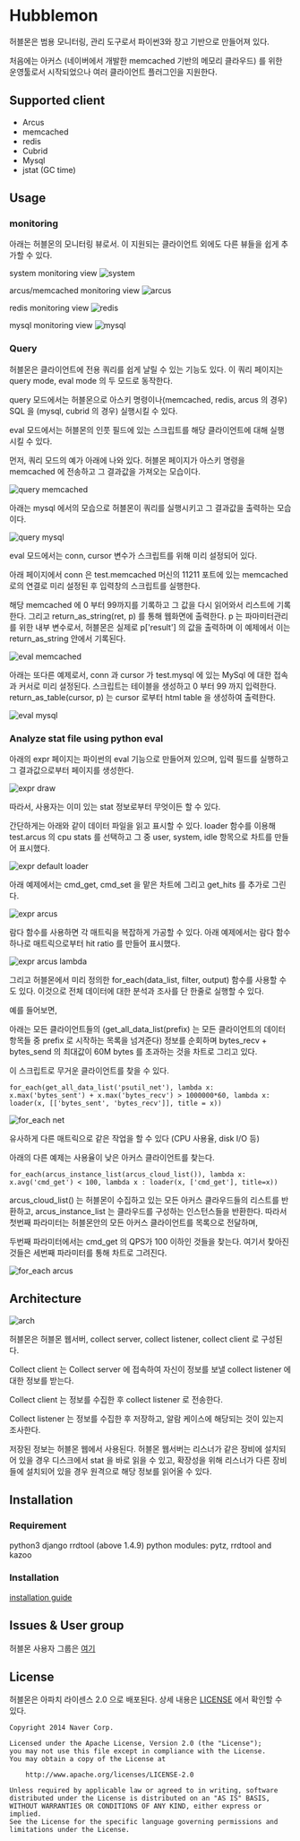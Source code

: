 # Hubblemon

허블몬은 범용 모니터링, 관리 도구로서 파이썬3와 장고 기반으로 만들어져 있다.

처음에는 아커스 (네이버에서 개발한 memcached 기반의 메모리 클라우드) 를 위한 운영툴로서 시작되었으나 여러 클라이언트 플러그인을 지원한다.

## Supported client

* Arcus
* memcached
* redis
* Cubrid
* Mysql
* jstat (GC time)


## Usage

### monitoring

아래는 허블몬의 모니터링 뷰로서.
이 지원되는 클라이언트 외에도 다른 뷰들을 쉽게 추가할 수 있다.

system monitoring view
![system](doc/img/rm_psutil.png)

arcus/memcached monitoring view
![arcus](doc/img/rm_arcus.png)

redis monitoring view
![redis](doc/img/rm_redis.png)

mysql monitoring view
![mysql](doc/img/rm_mysql.png)


### Query

허블몬은 클라이언트에 전용 쿼리를 쉽게 날릴 수 있는 기능도 있다.
이 쿼리 페이지는 query mode, eval mode 의 두 모드로 동작한다.

query 모드에서는 허블몬으로 아스키 명령이나(memcached, redis, arcus 의 경우) SQL 을 (mysql, cubrid 의 경우) 실행시킬 수 있다.

eval 모드에서는 허블몬의 인풋 필드에 있는 스크립트를 해당 클라이언트에 대해 실행시킬 수 있다.

먼저, 쿼리 모드의 예가 아래에 나와 있다. 허블몬 페이지가 아스키 명령을 memcached 에 전송하고 그 결과값을 가져오는 모습이다.

![query memcached](doc/img/rm_query_memcached.png)

아래는 mysql 에서의 모습으로 허블몬이 쿼리를 실행시키고 그 결과값을 출력하는 모습이다.

![query mysql](doc/img/rm_query_mysql.png)


eval 모드에서는 conn, cursor 변수가 스크립트를 위해 미리 설정되어 있다.

아래 페이지에서 conn 은 test.memcached 머신의 11211 포트에 있는 memcached 로의 연결로 미리 설정된 후 입력창의 스크립트를 실행한다.

해당 memcached 에 0 부터 99까지를 기록하고 그 값을 다시 읽어와서 리스트에 기록한다.
그리고 return_as_string(ret, p) 를 통해 웹화면에 출력한다.
p 는 파마미터관리를 위한 내부 변수로서, 허블몬은 실제로 p['result'] 의 값을 출력하며 이 예제에서 이는 return_as_string 안에서 기록된다.

![eval memcached](doc/img/rm_eval_memcached.png)

아래는 또다른 예제로서,
conn 과 cursor 가 test.mysql 에 있는 MySql 에 대한 접속과 커서로 미리 설정된다.
스크립트는 테이블을 생성하고 0 부터 99 까지 입력한다.
return_as_table(cursor, p) 는 cursor 로부터 html table 을 생성하여 출력한다.

![eval mysql](doc/img/rm_eval_mysql.png)





### Analyze stat file using python eval

아래의 expr 페이지는 파이썬의 eval 기능으로 만들어져 있으며, 입력 필드를 실행하고 그 결과값으로부터 페이지를 생성한다.

![expr draw](doc/img/rm_expr_draw.png)

따라서, 사용자는 이미 있는 stat 정보로부터 무엇이든 할 수 있다.

간단하게는 아래와 같이 데이터 파일을 읽고 표시할 수 있다. loader 함수를 이용해 test.arcus  의 cpu stats 를 선택하고 그 중 user, system, idle 항목으로 차트를 만들어 표시했다.

![expr default loader](doc/img/rm_expr_default_loader.png)

아래 예제에서는 cmd_get, cmd_set 을 맡은 차트에 그리고 get_hits 를 추가로 그린다.

![expr arcus](doc/img/rm_expr_arcus.png)

람다 함수를 사용하면 각 매트릭을 복잡하게 가공할 수 있다.
아래 예제에서는 람다 함수 하나로 매트릭으로부터 hit ratio 를 만들어 표시했다.

![expr arcus lambda](doc/img/rm_expr_arcus_lambda.png)


그리고 허블몬에서 미리 정의한 for_each(data_list, filter, output) 함수를 사용할 수도 있다.
이것으로 전체 데이터에 대한 분석과 조사를 단 한줄로 실행할 수 있다.

예를 들어보면,

아래는 모든 클라이언트들의 (get_all_data_list(prefix) 는 모든 클라이언트의 데이터 항목들 중 prefix 로 시작하는 목록을 넘겨준다) 정보를 순회하며 bytes_recv + bytes_send 의 최대값이 60M bytes 를 초과하는 것을 차트로 그리고 있다. 

이 스크립트로 무거운 클라이언트를 찾을 수 있다.

	for_each(get_all_data_list('psutil_net'), lambda x: x.max('bytes_sent') + x.max('bytes_recv') > 1000000*60, lambda x: loader(x, [['bytes_sent', 'bytes_recv']], title = x))

![for_each net](doc/img/rm_for_each_net.png)

유사하게 다른 매트릭으로 같은 작업을 할 수 있다 (CPU 사용율, disk I/O 등)

아래의 다른 예제는 사용율이 낮은 아커스 클라이언트를 찾는다.

	for_each(arcus_instance_list(arcus_cloud_list()), lambda x: x.avg('cmd_get') < 100, lambda x : loader(x, ['cmd_get'], title=x))

arcus_cloud_list() 는 허블몬이 수집하고 있는 모든 아커스 클라우드들의 리스트를 반환하고, arcus_instance_list 는 클라우드를 구성하는 인스턴스들을 반환한다. 따라서 첫번째 파라미터는 허블몬안의 모든 아커스 클라이언트를 목록으로 전달하며,

두번째 파라미터에서는 cmd_get 의 QPS가 100 이하인 것들을 찾는다. 여기서 찾아진 것들은 세번째 파라미터를 통해 차트로 그려진다.

![for_each arcus](doc/img/rm_for_each_arcus.png)



## Architecture

![arch](doc/img/rm_arch.png)

허블몬은 허블몬 웹서버, collect server, collect listener, collect client 로 구성된다.

Collect client 는 Collect server 에 접속하여 자신이 정보를 보낼 collect listener 에 대한 정보를 받는다.

Collect client 는 정보를 수집한 후 collect listener 로 전송한다.

Collect listener 는 정보를 수집한 후 저장하고, 알람 케이스에 해당되는 것이 있는지 조사한다.

저장된 정보는 허블몬 웹에서 사용된다.
허블몬 웹서버는 리스너가 같은 장비에 설치되어 있을 경우 디스크에서 stat 을 바로 읽을 수 있고, 확장성을 위해 리스너가 다른 장비들에 설치되어 있을 경우 원격으로 해당 정보를 읽어올 수 있다.




## Installation

### Requirement

python3
django
rrdtool (above 1.4.9)
python modules: pytz, rrdtool and kazoo


### Installation

[installation guide](doc/install.md)


## Issues & User group

허블몬 사용자 그룹은 [여기](https://groups.google.com/forum/#!forum/hubblemon)


## License

허블몬은 아파치 라이센스 2.0 으로 배포된다.
상세 내용은 [LICENSE](LICENSE) 에서 확인할 수 있다.

```
Copyright 2014 Naver Corp.

Licensed under the Apache License, Version 2.0 (the "License");
you may not use this file except in compliance with the License.
You may obtain a copy of the License at

    http://www.apache.org/licenses/LICENSE-2.0

Unless required by applicable law or agreed to in writing, software
distributed under the License is distributed on an "AS IS" BASIS,
WITHOUT WARRANTIES OR CONDITIONS OF ANY KIND, either express or implied.
See the License for the specific language governing permissions and
limitations under the License.
```
